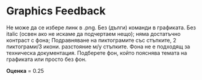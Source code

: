 
# Graphics Feedback #
Не може да се избере линк в .png. Без (дълги) команди в графиката. Без italic (освен ако не искаме да подчертаем нещо); няма достатъчно контраст с фона; Подравняване на пиктограмите със стъпките, 2 пиктограми/3 икони. разстояние м/у стъпките. Фона не е подходящ за техническа документация. Подберете фон, който пояснява темата на графиката или просто без фон.

**Оценка** = 0.25
